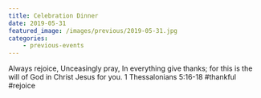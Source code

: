 ```yaml
---
title: Celebration Dinner
date: 2019-05-31
featured_image: /images/previous/2019-05-31.jpg
categories: 
    - previous-events
---
```

Always rejoice, Unceasingly pray, In everything give thanks; for this is the will of God in Christ Jesus for you. 1 Thessalonians 5:16-18 #thankful #rejoice